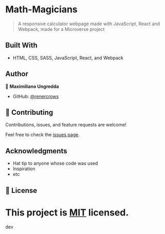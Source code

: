 # Math-Magicians

> A responsive calculator webpage made with JavaScript, React and Webpack, made for a Microverse project

## Built With

- HTML, CSS, SASS, JavaScript, React, and Webpack

## Author

👤 **Maximiliano Ungredda**

- GitHub: [@renercrows](https://github.com/renercrows)


## 🤝 Contributing

Contributions, issues, and feature requests are welcome!

Feel free to check the [issues page](../../issues/).

## Acknowledgments

- Hat tip to anyone whose code was used
- Inspiration
- etc

## 📝 License

This project is [MIT](./MIT.md) licensed.
=======
dev
